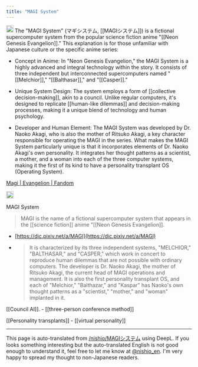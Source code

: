 ```yaml
---
title: "MAGI System"
---
```


<img src='https://scrapbox.io/api/pages/nishio-en/GPT/icon' alt='GPT.icon' height="19.5"/> The "MAGI System" (マギシステム, [[MAGIシステム]]) is a fictional supercomputer system from the popular science fiction anime "[[Neon Genesis Evangelion]]." This explanation is for those unfamiliar with Japanese culture or the specific anime series:

- Concept in Anime: In "Neon Genesis Evangelion," the MAGI System is a highly advanced and integral technology within the story. It consists of three independent but interconnected supercomputers named "[[Melchior]]," "[[Balthasar]]," and "[[Casper]]."

- Unique System Design: The system employs a form of [[collective decision-making]], akin to a council. Unlike regular computers, it's designed to replicate [[human-like dilemmas]] and decision-making processes, making it a unique blend of technology and human psychology.

- Developer and Human Element: The MAGI System was developed by Dr. Naoko Akagi, who is also the mother of Ritsuko Akagi, a key character responsible for operating the MAGI in the series. What makes the MAGI System particularly unique is that it incorporates elements of Dr. Naoko Akagi's own personality. It integrates her thought patterns as a scientist, a mother, and a woman into each of the three computer systems, making it the first of its kind to have a personality transplant OS (Operating System).


[Magi | Evangelion | Fandom](https://evangelion.fandom.com/wiki/Magi)


<img src='https://scrapbox.io/api/pages/nishio-en/en/icon' alt='en.icon' height="19.5"/>

MAGI System
> MAGI is the name of a fictional supercomputer system that appears in the [[science fiction]] anime "[[Neon Genesis Evangelion]].
- [https://dic.pixiv.net/a/MAGI](https://dic.pixiv.net/a/MAGI)
- > It is characterized by its three independent systems, "MELCHIOR," "BALTHASAR," and "CASPER," which work in concert to reproduce human dilemmas that are not possible with ordinary computers. The developer is Dr. Naoko Akagi, the mother of Ritsuko Akagi, the current head of MAGI operations and management. It is also the first personality transplant OS, and each of "Melchior," "Balthazar," and "Kaspar" has Naoko's own thought patterns as a "scientist," "mother," and "woman" implanted in it.

[[Council AI]].
    - [[three-person conference method]]

[[Personality transplants]]
    - [[virtual personality]]

---
This page is auto-translated from [/nishio/MAGIシステム](https://scrapbox.io/nishio/MAGIシステム) using DeepL. If you looks something interesting but the auto-translated English is not good enough to understand it, feel free to let me know at [@nishio_en](https://twitter.com/nishio_en). I'm very happy to spread my thought to non-Japanese readers.